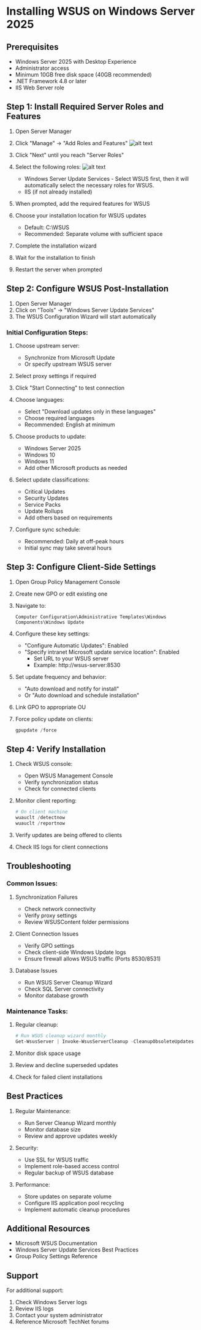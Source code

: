 # Installing WSUS on Windows Server 2025

## Prerequisites
- Windows Server 2025 with Desktop Experience
- Administrator access
- Minimum 10GB free disk space (40GB recommended)
- .NET Framework 4.8 or later
- IIS Web Server role

## Step 1: Install Required Server Roles and Features

1. Open Server Manager
2. Click "Manage" → "Add Roles and Features"
![alt text](AddRoles.png)
3. Click "Next" until you reach "Server Roles"
4. Select the following roles:
![alt text](WSUSRole.png)
   - Windows Server Update Services - Select WSUS first, then it will automatically select the necessary roles for WSUS.
   - IIS (if not already installed)

5. When prompted, add the required features for WSUS
6. Choose your installation location for WSUS updates
   - Default: C:\WSUS
   - Recommended: Separate volume with sufficient space

7. Complete the installation wizard
8. Wait for the installation to finish
9.  Restart the server when prompted

## Step 2: Configure WSUS Post-Installation

1. Open Server Manager
2. Click on "Tools" → "Windows Server Update Services"
3. The WSUS Configuration Wizard will start automatically

### Initial Configuration Steps:
1. Choose upstream server:
   - Synchronize from Microsoft Update
   - Or specify upstream WSUS server

2. Select proxy settings if required
3. Click "Start Connecting" to test connection

4. Choose languages:
   - Select "Download updates only in these languages"
   - Choose required languages
   - Recommended: English at minimum

5. Choose products to update:
   - Windows Server 2025
   - Windows 10
   - Windows 11
   - Add other Microsoft products as needed

6. Select update classifications:
   - Critical Updates
   - Security Updates
   - Service Packs
   - Update Rollups
   - Add others based on requirements

7. Configure sync schedule:
   - Recommended: Daily at off-peak hours
   - Initial sync may take several hours

## Step 3: Configure Client-Side Settings

1. Open Group Policy Management Console
2. Create new GPO or edit existing one
3. Navigate to:
   ```
   Computer Configuration\Administrative Templates\Windows Components\Windows Update
   ```

4. Configure these key settings:
   - "Configure Automatic Updates": Enabled
   - "Specify intranet Microsoft update service location": Enabled
     - Set URL to your WSUS server
     - Example: http://wsus-server:8530

5. Set update frequency and behavior:
   - "Auto download and notify for install"
   - Or "Auto download and schedule installation"

6. Link GPO to appropriate OU
7. Force policy update on clients:
   ```powershell
   gpupdate /force
   ```

## Step 4: Verify Installation

1. Check WSUS console:
   - Open WSUS Management Console
   - Verify synchronization status
   - Check for connected clients

2. Monitor client reporting:
   ```powershell
   # On client machine
   wuauclt /detectnow
   wuauclt /reportnow
   ```

3. Verify updates are being offered to clients
4. Check IIS logs for client connections

## Troubleshooting

### Common Issues:
1. Synchronization Failures
   - Check network connectivity
   - Verify proxy settings
   - Review WSUSContent folder permissions

2. Client Connection Issues
   - Verify GPO settings
   - Check client-side Windows Update logs
   - Ensure firewall allows WSUS traffic (Ports 8530/8531)

3. Database Issues
   - Run WSUS Server Cleanup Wizard
   - Check SQL Server connectivity
   - Monitor database growth

### Maintenance Tasks:
1. Regular cleanup:
   ```powershell
   # Run WSUS cleanup wizard monthly
   Get-WsusServer | Invoke-WsusServerCleanup -CleanupObsoleteUpdates
   ```

2. Monitor disk space usage
3. Review and decline superseded updates
4. Check for failed client installations

## Best Practices

1. Regular Maintenance:
   - Run Server Cleanup Wizard monthly
   - Monitor database size
   - Review and approve updates weekly

2. Security:
   - Use SSL for WSUS traffic
   - Implement role-based access control
   - Regular backup of WSUS database

3. Performance:
   - Store updates on separate volume
   - Configure IIS application pool recycling
   - Implement automatic cleanup procedures

## Additional Resources

- Microsoft WSUS Documentation
- Windows Server Update Services Best Practices
- Group Policy Settings Reference

## Support

For additional support:
1. Check Windows Server logs
2. Review IIS logs
3. Contact your system administrator
4. Reference Microsoft TechNet forums